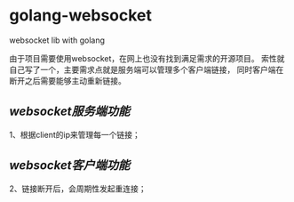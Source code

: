 # golang-websocket
websocket lib with golang

由于项目需要使用websocket，在网上也没有找到满足需求的开源项目。
索性就自己写了一个，主要需求点就是服务端可以管理多个客户端链接，
同时客户端在断开之后需要能够主动重新链接。

## ***websocket服务端功能***
1、根据client的ip来管理每一个链接；

## ***websocket客户端功能***
2、链接断开后，会周期性发起重连接；

